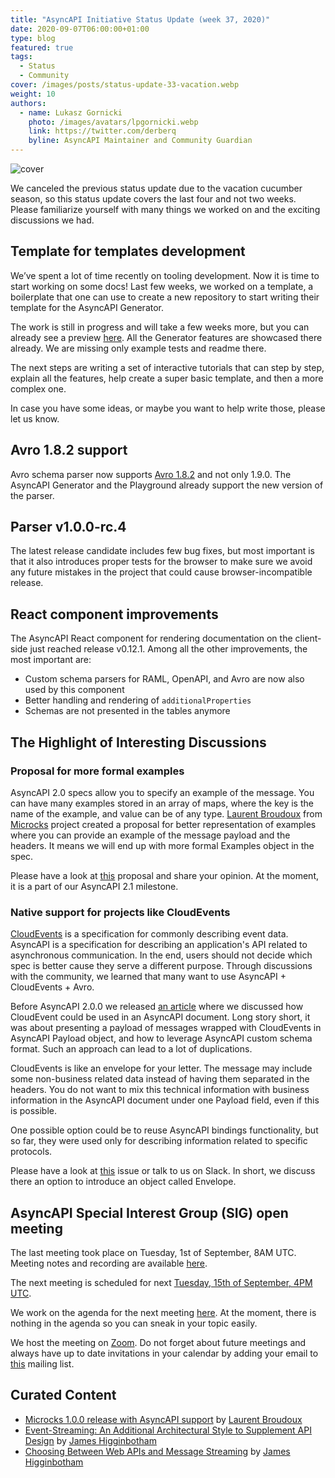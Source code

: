 ```yaml
---
title: "AsyncAPI Initiative Status Update (week 37, 2020)"
date: 2020-09-07T06:00:00+01:00
type: blog
featured: true
tags:
  - Status
  - Community
cover: /images/posts/status-update-33-vacation.webp
weight: 10
authors:
  - name: Lukasz Gornicki
    photo: /images/avatars/lpgornicki.webp
    link: https://twitter.com/derberq
    byline: AsyncAPI Maintainer and Community Guardian
---
```


![cover](/images/posts/status-update-33-vacation.webp)

We canceled the previous status update due to the vacation cucumber season, so this status update covers the last four and not two weeks. Please familiarize yourself with many things we worked on and the exciting discussions we had.

## Template for templates development

We’ve spent a lot of time recently on tooling development. Now it is time to start working on some docs! Last few weeks, we worked on a template, a boilerplate that one can use to create a new repository to start writing their template for the AsyncAPI Generator. 

The work is still in progress and will take a few weeks more, but you can already see a preview [here](https://github.com/derberg/template-for-generator-templates). All the Generator features are showcased there already. We are missing only example tests and readme there. 

The next steps are writing a set of interactive tutorials that can step by step, explain all the features, help create a super basic template, and then a more complex one.

In case you have some ideas, or maybe you want to help write those, please let us know.

## Avro 1.8.2 support

Avro schema parser now supports [Avro 1.8.2](https://github.com/asyncapi/avro-schema-parser/pull/6) and not only 1.9.0. The AsyncAPI Generator and the Playground already support the new version of the parser.

## Parser v1.0.0-rc.4

The latest release candidate includes few bug fixes, but most important is that it also introduces proper tests for the browser to make sure we avoid any future mistakes in the project that could cause browser-incompatible release.

## React component improvements

The AsyncAPI React component for rendering documentation on the client-side just reached release v0.12.1. Among all the other improvements, the most important are:

- Custom schema parsers for RAML, OpenAPI, and Avro are now also used by this component
- Better handling and rendering of `additionalProperties`
- Schemas are not presented in the tables anymore

## The Highlight of Interesting Discussions

### Proposal for more formal examples

AsyncAPI 2.0 specs allow you to specify an example of the message. You can have many examples stored in an array of maps, where the key is the name of the example, and value can be of any type. [Laurent Broudoux](https://github.com/lbroudoux) from [Microcks](https://github.com/lbroudoux) project created a proposal for better representation of examples where you can provide an example of the message payload and the headers. It means we will end up with more formal Examples object in the spec.

Please have a look at [this](https://github.com/asyncapi/asyncapi/issues/329) proposal and share your opinion. At the moment, it is a part of our AsyncAPI 2.1 milestone.

### Native support for projects like CloudEvents

[CloudEvents](https://cloudevents.io/) is a specification for commonly describing event data. AsyncAPI is a specification for describing an application's API related to asynchronous communication. In the end, users should not decide which spec is better cause they serve a different purpose. Through discussions with the community, we learned that many want to use AsyncAPI + CloudEvents + Avro.

Before AsyncAPI 2.0.0 we released [an article](https://www.asyncapi.com/blog/asyncapi-cloud-events/) where we discussed how CloudEvent could be used in an AsyncAPI document. Long story short, it was about presenting a payload of messages wrapped with CloudEvents in AsyncAPI Payload object, and how to leverage AsyncAPI custom schema format. Such an approach can lead to a lot of duplications.

CloudEvents is like an envelope for your letter. The message may include some non-business related data instead of having them separated in the headers. You do not want to mix this technical information with business information in the AsyncAPI document under one Payload field, even if this is possible.

One possible option could be to reuse AsyncAPI bindings functionality, but so far, they were used only for describing information related to specific protocols.

Please have a look at [this](https://github.com/asyncapi/asyncapi/issues/432) issue or talk to us on Slack. In short, we discuss there an option to introduce an object called Envelope.

## AsyncAPI Special Interest Group (SIG) open meeting

The last meeting took place on Tuesday, 1st of September, 8AM UTC. Meeting notes and recording are available [here](https://github.com/asyncapi/asyncapi/issues/430). 

The next meeting is scheduled for next [Tuesday, 15th of September, 4PM UTC](https://everytimezone.com/s/4347f3c8). 

We work on the agenda for the next meeting [here](https://github.com/asyncapi/asyncapi/issues/435). At the moment, there is nothing in the agenda so you can sneak in your topic easily. 

We host the meeting on [Zoom](https://zoom.us/j/165106914). Do not forget about future meetings and always have up to date invitations in your calendar by adding your email to [this](https://groups.google.com/forum/#!forum/asyncapi-users) mailing list.

## Curated Content

- [Microcks 1.0.0 release with AsyncAPI support](https://medium.com/microcksio/microcks-1-0-0-release-5a5d0dbaf212) by [Laurent Broudoux](https://twitter.com/lbroudoux)
- [Event-Streaming: An Additional Architectural Style to Supplement API Design](https://www.asyncapi.com/blog/event-streaming-an-additional-architectural-style-to-suplement-api-design/) by [James Higginbotham](https://twitter.com/launchany)
- [Choosing Between Web APIs and Message Streaming](https://www.asyncapi.com/blog/choosing_between_web_apis_and_message_streaming/) by [James Higginbotham](https://twitter.com/launchany)
